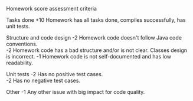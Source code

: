 Homework score assessment criteria

Tasks done
    +10	Homework has all tasks done, compiles successfully, has unit tests.
				
Structure and code design
    -2	Homework code doesn't follow Java code conventions.		
	-2	Homework code has a bad structure and/or is not clear. Classes design is incorrect.
	-1	Homework code is not self-documented and has low readability.	
  
Unit tests
    -2	Has no positive test cases.		
    -2	Has no negative test cases.		
  
Other
    -1	Any other issue with big impact for code quality.
